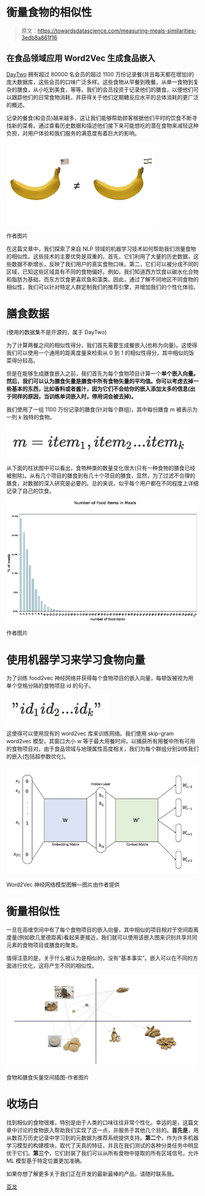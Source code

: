 # 衡量食物的相似性

> 原文：<https://towardsdatascience.com/measuring-meals-similarities-3edb8a861f16>

## 在食品领域应用 Word2Vec 生成食品嵌入

[DayTwo](https://www.daytwo.com/) 拥有超过 80000 名会员的超过 1100 万份记录餐(并且每天都在增加)的庞大数据库，这些会员的口味广泛多样。这些食物从早餐到晚餐，从单一食物到复杂的膳食，从小吃到美食，等等。我们的会员投资于记录他们的膳食，以便他们可以跟踪他们的日常食物消耗，并获得关于他们定期糖反应水平的总体消耗的更广泛的概述。

记录的餐食(和会员)越来越多，这让我们能够帮助顾客根据他们平时的饮食不断寻找新的菜肴。通过查看历史数据和描述他们接下来可能想吃的潜在食物来减轻这种负担，对用户体验和我们服务的满意度有着巨大的影响。

![](img/da667a2aed409d630ffd26c46c02e9b1.png)

作者图片

在这篇文章中，我们探索了来自 NLP 领域的机器学习技术如何帮助我们测量食物的相似性。这些技术的主要优势是双重的。首先，它们利用了大量的历史数据，这些数据不断增长，反映了我们用户的真实食物口味。第二，它们可以被分成不同的区域，已知这些区域具有不同的食物偏好。例如，我们知道西方饮食以碳水化合物和脂肪为基础，而东方饮食更喜欢鱼和藻类。因此，通过了解不同地区不同食物的相似性，我们可以针对特定人群定制我们的推荐引擎，并增加我们的个性化体验。

# 膳食数据

(使用的数据集不是开源的，属于 DayTwo)

为了计算两餐之间的相似性得分，我们首先需要生成餐嵌入(也称为向量)。这使得我们可以使用一个通用的距离度量来检索从 0 到 1 的相似性得分，其中相似的饭菜得分较高。

但是在能够生成膳食嵌入之前，我们首先为每个食物项目计算一个**单个嵌入向量。然后，我们可以认为膳食矢量是膳食中所有食物矢量的平均值。你可以考虑去掉一些基本的东西，比如香料或者酱汁，因为它们不会给你的嵌入添加太多的信息(出于同样的原因，当训练单词嵌入时，停用词会被去掉)。**

我们使用了一组 1100 万份记录的膳食(针对每个群组)，其中每份膳食 *m* 被表示为一列 *k* 独特的食物。

![](img/9263f13d31f48cb8f95a542e7c27fe8e.png)

从下面的柱状图中可以看出，食物种类的数量变化很大(只有一种食物的膳食已经被剔除)。从有几个项目的膳食到有几十个项目的膳食，显然，为了过滤不合理的膳食，对数据的深入研究是必要的。总的来说，似乎每个用户都在不同程度上详细记录了自己的饮食。

![](img/f1a6ac3c398d0cfc336de83e3ad94c11.png)

作者图片

# 使用机器学习来学习食物向量

为了训练 food2vec 神经网络并获得每个食物项目的嵌入向量，每顿饭被视为用单个空格分隔的食物项目 id 的句子。

![](img/01ad42946d16ac4054b45c29a2d2781e.png)

这使得可以使用现有的 word2vec 库来训练网络。我们使用 skip-gram word2vec 模型，其窗口大小 *w* 等于最大用餐时间，以捕获所有用餐中所有可用的食物项目对。由于食品领域与地理属性高度相关，我们为每个群组分别训练我们的嵌入(包括超参数优化)。

![](img/afe0c3a2cbc0ccb80a3ff8b9019b0b50.png)

Word2Vec 神经网络模型图解—图片由作者提供

# 衡量相似性

一旦在高维空间中有了每个食物项目的嵌入向量，其中相似的项目相对于空间距离度量(例如欧几里德距离)看起来更接近，我们就可以使用该嵌入图来识别共享共同元素的食物项目或膳食的聚类。

值得注意的是，关于什么被认为是相似的，没有“基本事实”。嵌入可以在不同的方面进行优化，这将产生不同的相似性。

![](img/1d371763a824bcd8287d4f680dbcac52.png)

食物和膳食矢量空间插图-作者图片

# 收场白

找到相似的食物很难，特别是由于人类的口味往往非常个性化。幸运的是，这篇文章中讨论的食物嵌入帮助我们实现了这一点，并服务于其他几个目的。**首先是**，用从数百万历史记录中学习到的元数据为推荐系统提供支持。**第二个**，作为许多机器学习模型的构建模块，取代了天真的特征，并且在我们测试的各种分类任务中明显优于它们。**第三个**，它们封装了我们可以从所有食物中提取的所有区域信号，允许 ML 模型基于特定位置更加准确。

如果你想了解更多关于我们正在开发的最新最棒的产品，请随时联系我。

[亚龙](https://www.linkedin.com/in/yaronv/)